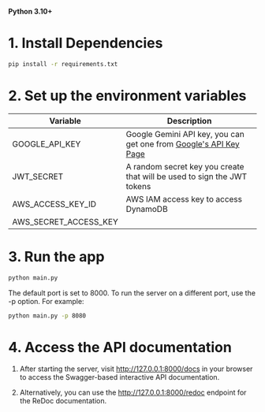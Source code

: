 **Python 3.10+**
# 1. Install Dependencies
```bash
pip install -r requirements.txt
```

# 2. Set up the environment variables
| Variable            | Description                                               |
| ------------------- | --------------------------------------------------------- |
| GOOGLE_API_KEY      | Google Gemini API key, you can get one from [Google's API Key Page](https://makersuite.google.com/app/apikey) |
| JWT_SECRET          | A random secret key you create that will be used to sign the JWT tokens  |
| AWS_ACCESS_KEY_ID   | AWS IAM access key to access DynamoDB                       |
| AWS_SECRET_ACCESS_KEY|                                                      |


# 3. Run the app
```bash
python main.py
```
The default port is set to 8000. To run the server on a different port, use the -p option. For example:
```bash
python main.py -p 8080
```

# 4. Access the API documentation
1. After starting the server, visit http://127.0.0.1:8000/docs in your browser to access the Swagger-based interactive API documentation.

2. Alternatively, you can use the http://127.0.0.1:8000/redoc endpoint for the ReDoc documentation.

